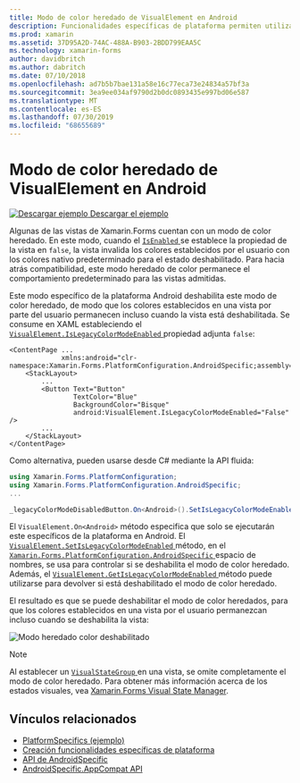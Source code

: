 ```yaml
---
title: Modo de color heredado de VisualElement en Android
description: Funcionalidades específicas de plataforma permiten utilizar la funcionalidad que solo está disponible en una plataforma concreta, sin necesidad de implementar los representadores personalizados o los efectos. En este artículo se explica cómo consumir el modo de color heredado de Xamarin. Forms de la plataforma Android.
ms.prod: xamarin
ms.assetid: 37D95A2D-74AC-488A-B903-2BDD799EAA5C
ms.technology: xamarin-forms
author: davidbritch
ms.author: dabritch
ms.date: 07/10/2018
ms.openlocfilehash: ad7b5b7bae131a58e16c77eca73e24834a57bf3a
ms.sourcegitcommit: 3ea9ee034af9790d2b0dc0893435e997bd06e587
ms.translationtype: MT
ms.contentlocale: es-ES
ms.lasthandoff: 07/30/2019
ms.locfileid: "68655689"
---
```

# <a name="visualelement-legacy-color-mode-on-android"></a>Modo de color heredado de VisualElement en Android

[![Descargar ejemplo](~/media/shared/download.png) Descargar el ejemplo](https://docs.microsoft.com/samples/xamarin/xamarin-forms-samples/userinterface-platformspecifics)

Algunas de las vistas de Xamarin.Forms cuentan con un modo de color heredado. En este modo, cuando el [ `IsEnabled` ](xref:Xamarin.Forms.VisualElement.IsEnabled) se establece la propiedad de la vista en `false`, la vista invalida los colores establecidos por el usuario con los colores nativo predeterminado para el estado deshabilitado. Para hacia atrás compatibilidad, este modo heredado de color permanece el comportamiento predeterminado para las vistas admitidas.

Este modo específico de la plataforma Android deshabilita este modo de color heredado, de modo que los colores establecidos en una vista por parte del usuario permanecen incluso cuando la vista está deshabilitada. Se consume en XAML estableciendo el [ `VisualElement.IsLegacyColorModeEnabled` ](xref:Xamarin.Forms.PlatformConfiguration.AndroidSpecific.VisualElement.IsLegacyColorModeEnabledProperty) propiedad adjunta `false`:

```xaml
<ContentPage ...
             xmlns:android="clr-namespace:Xamarin.Forms.PlatformConfiguration.AndroidSpecific;assembly=Xamarin.Forms.Core">
    <StackLayout>
        ...
        <Button Text="Button"
                TextColor="Blue"
                BackgroundColor="Bisque"
                android:VisualElement.IsLegacyColorModeEnabled="False" />
        ...
    </StackLayout>
</ContentPage>
```

Como alternativa, pueden usarse desde C# mediante la API fluida:

```csharp
using Xamarin.Forms.PlatformConfiguration;
using Xamarin.Forms.PlatformConfiguration.AndroidSpecific;
...

_legacyColorModeDisabledButton.On<Android>().SetIsLegacyColorModeEnabled(false);
```

El `VisualElement.On<Android>` método especifica que solo se ejecutarán este específicos de la plataforma en Android. El [ `VisualElement.SetIsLegacyColorModeEnabled` ](xref:Xamarin.Forms.PlatformConfiguration.AndroidSpecific.VisualElement.SetIsLegacyColorModeEnabled(Xamarin.Forms.IPlatformElementConfiguration{Xamarin.Forms.PlatformConfiguration.Android,Xamarin.Forms.VisualElement},System.Boolean)) método, en el [ `Xamarin.Forms.PlatformConfiguration.AndroidSpecific` ](xref:Xamarin.Forms.PlatformConfiguration.AndroidSpecific) espacio de nombres, se usa para controlar si se deshabilita el modo de color heredado. Además, el [ `VisualElement.GetIsLegacyColorModeEnabled` ](xref:Xamarin.Forms.PlatformConfiguration.AndroidSpecific.VisualElement.GetIsLegacyColorModeEnabled(Xamarin.Forms.IPlatformElementConfiguration{Xamarin.Forms.PlatformConfiguration.Android,Xamarin.Forms.VisualElement})) método puede utilizarse para devolver si está deshabilitado el modo de color heredado.

El resultado es que se puede deshabilitar el modo de color heredados, para que los colores establecidos en una vista por el usuario permanezcan incluso cuando se deshabilita la vista:

![](legacy-color-mode-images/legacy-color-mode-disabled.png "Modo heredado color deshabilitado")

> [!NOTE]
> Al establecer un [ `VisualStateGroup` ](xref:Xamarin.Forms.VisualStateGroup) en una vista, se omite completamente el modo de color heredado. Para obtener más información acerca de los estados visuales, vea [Xamarin.Forms Visual State Manager](~/xamarin-forms/user-interface/visual-state-manager.md).

## <a name="related-links"></a>Vínculos relacionados

- [PlatformSpecifics (ejemplo)](https://docs.microsoft.com/samples/xamarin/xamarin-forms-samples/userinterface-platformspecifics)
- [Creación funcionalidades específicas de plataforma](~/xamarin-forms/platform/platform-specifics/index.md#creating-platform-specifics)
- [API de AndroidSpecific](xref:Xamarin.Forms.PlatformConfiguration.AndroidSpecific)
- [AndroidSpecific.AppCompat API](xref:Xamarin.Forms.PlatformConfiguration.AndroidSpecific.AppCompat)

